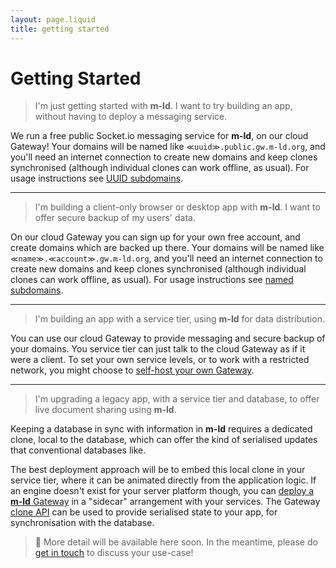 ```yaml
---
layout: page.liquid
title: getting started
---
```

# Getting Started

> I'm just getting started with **m-ld**. I want to try building an app, without having to deploy a messaging service.

We run a free public Socket.io messaging service for **m-ld**, on our cloud Gateway! Your domains will be named like `≪uuid≫.public.gw.m-ld.org`, and you'll need an internet connection to create new domains and keep clones synchronised (although individual clones can work offline, as usual). For usage instructions see [UUID subdomains](uuid-subdomains).

---

> I'm building a client-only browser or desktop app with **m-ld**. I want to offer secure backup of my users' data.

On our cloud Gateway you can sign up for your own free account, and create domains which are backed up there. Your domains will be named like `≪name≫.≪account≫.gw.m-ld.org`, and you'll need an internet connection to create new domains and keep clones synchronised (although individual clones can work offline, as usual). For usage instructions see [named subdomains](named-subdomains).

---

> I'm building an app with a service tier, using **m-ld** for data distribution.

You can use our cloud Gateway to provide messaging and secure backup of your domains. You service tier can just talk to the cloud Gateway as if it were a client. To set your own service levels, or to work with a restricted network, you might choose to [self-host your own Gateway](self-host).

---

> I'm upgrading a legacy app, with a service tier and database, to offer live document sharing using **m-ld**.

Keeping a database in sync with information in **m-ld** requires a dedicated clone, local to the database, which can offer the kind of serialised updates that conventional databases like.

The best deployment approach will be to embed this local clone in your service tier, where it can be animated directly from the application logic. If an engine doesn't exist for your server platform though, you can [deploy a **m-ld** Gateway](self-host) in a "sidecar" arrangement with your services. The Gateway [clone API](clone-api) can be used to provide serialised state to your app, for synchronisation with the database.

> 🚧 More detail will be available here soon. In the meantime, please do [get in touch](http://m-ld.org/hello/) to discuss your use-case!
